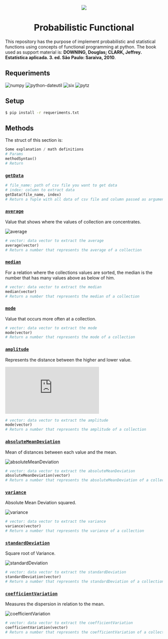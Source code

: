 <p align="center"><img src="https://encrypted-tbn0.gstatic.com/images?q=tbn:ANd9GcQXFVvYHIC18pLK_CWBeO_xr56cT5z84WLmjLW_mzNZ5Si-qdjqaQ"></p>

<h1 align="center">Probabilistic Functional</h1>

This repository has the purpose of implement probabilistic and statistical functions using concepts of functional programming at python. The book used as support material is: **DOWNING, Douglas; CLARK, Jeffrey. Estatística aplicada. 3. ed. São Paulo: Saraiva, 2010**.

## Requeriments
![numpy](https://img.shields.io/badge/Numpy-%E2%89%A51.12.0-brightgreen.svg)
![python-dateutil](https://img.shields.io/badge/python_dateutil-%E2%89%A52.5.0-brightgreen.svg)
![six](https://img.shields.io/badge/six-%E2%89%A51.5-brightgreen.svg)
![pytz](https://img.shields.io/badge/pytz-%E2%89%A52011k-brightgreen.svg)

## Setup
```Bash
$ pip install -r requeriments.txt
```

## Methods
The struct of this section is:

```Python
Some explanation / math definitions
# Params
methodSyntax()
# Return
```

### [`getData`](https://github.com/douglasJovenil/probFunc/blob/5da82801d47511168590cdae7afcad085c20bad7/src/ProbFunc.py#L5)

```Python
# file_name: path of csv file you want to get data
# index: column to extract data
getData(file_name, index)
# Return a Tuple with all data of csv file and column passed as arguments 
```

### [`average`](https://github.com/douglasJovenil/probFunc/blob/5da82801d47511168590cdae7afcad085c20bad7/src/ProbFunc.py#L8)
Value that shows where the values of collection are concentrates.

![average](https://latex.codecogs.com/gif.latex?average&space;=&space;\overline{x}&space;=&space;\frac{\sum_{i=1}^{n}x_i}{n})
```Python
# vector: data vector to extract the average
average(vector)
# Return a number that represents the average of a collection
```

### [`median`](https://github.com/douglasJovenil/probFunc/blob/5da82801d47511168590cdae7afcad085c20bad7/src/ProbFunc.py#L11)
For a relation where the collections values are sorted, the median is the number
that has many values above as below of him.
```Python
# vector: data vector to extract the median
median(vector)
# Return a number that represents the median of a collection
```

### [`mode`](https://github.com/douglasJovenil/probFunc/blob/5da82801d47511168590cdae7afcad085c20bad7/src/ProbFunc.py#L17)
Value that occurs more often at a collection.
```Python
# vector: data vector to extract the mode
mode(vector)
# Return a number that represents the mode of a collection
```

### [`amplitude`](https://github.com/douglasJovenil/probFunc/blob/5da82801d47511168590cdae7afcad085c20bad7/src/ProbFunc.py#L23)
Represents the distance between the higher and lower value.

![amplitude](https://latex.codecogs.com/gif.latex?amplitude&space;=&space;max(x)&space;-&space;min(x))
```Python
# vector: data vector to extract the amplitude
mode(vector)
# Return a number that represents the amplitude of a collection
```

### [`absoluteMeanDeviation`](https://github.com/douglasJovenil/probFunc/blob/5da82801d47511168590cdae7afcad085c20bad7/src/ProbFunc.py#L26)
Mean of distances between each value and the mean.

![absoluteMeanDeviation](https://latex.codecogs.com/gif.latex?absoluteMeanDeviation&space;=&space;\frac{\sum_{i=1}^{n}|x_i&space;-&space;\overline{x}|}{n})
```Python
# vector: data vector to extract the absoluteMeanDeviation
absoluteMeanDeviation(vector)
# Return a number that represents the absoluteMeanDeviation of a collection
```

### [`variance`](https://github.com/douglasJovenil/probFunc/blob/5da82801d47511168590cdae7afcad085c20bad7/src/ProbFunc.py#L29)
Absolute Mean Deviation squared.

![variance](https://latex.codecogs.com/gif.latex?Variance&space;=&space;\sigma^2&space;=&space;\frac{\sum_{i=1}^{n}|x_i-&space;\overline{x}|^2}{n})
```Python
# vector: data vector to extract the variance
variance(vector)
# Return a number that represents the variance of a collection
```

### [`standardDeviation`](https://github.com/douglasJovenil/probFunc/blob/5da82801d47511168590cdae7afcad085c20bad7/src/ProbFunc.py#L32)
Square root of Variance.

![standardDeviation](https://latex.codecogs.com/gif.latex?standardDeviation&space;=&space;\sigma&space;=&space;\sqrt{\frac{\sum_{i=1}^{n}|x_i-&space;\overline{x}|^2}{n}})
```Python
# vector: data vector to extract the standardDeviation
standardDeviation(vector)
# Return a number that represents the standardDeviation of a collection
```

### [`coefficientVariation`](https://github.com/douglasJovenil/probFunc/blob/5da82801d47511168590cdae7afcad085c20bad7/src/ProbFunc.py#L35)
Measures the dispersion in relation to the mean.

![coefficientVariation](https://latex.codecogs.com/gif.latex?coefficientVartion&space;=&space;\frac{standardDeviation}{mean}&space;=&space;\frac{\sigma}{\overline{x}})
```Python
# vector: data vector to extract the coefficientVariation
coefficientVariation(vector)
# Return a number that represents the coefficientVariation of a collection
```